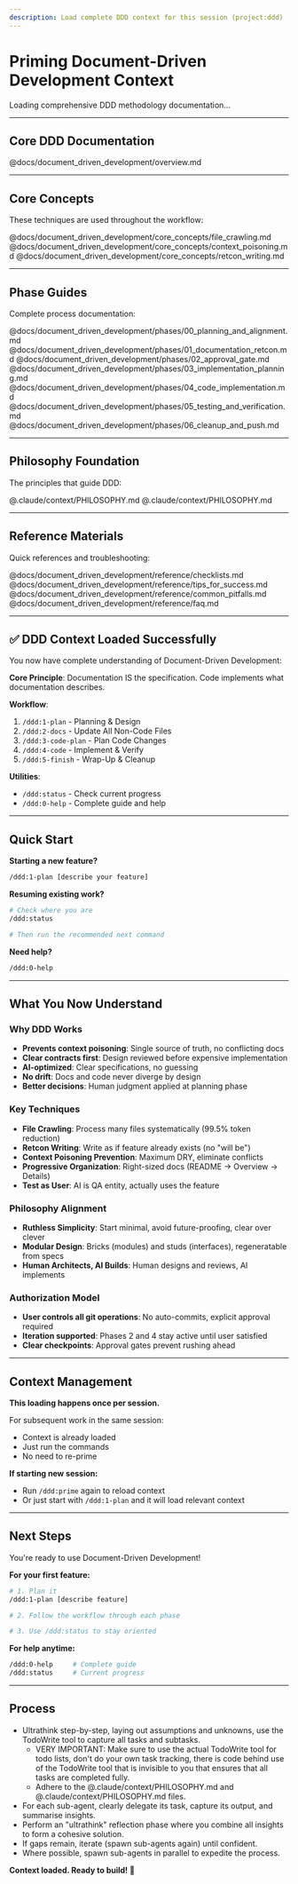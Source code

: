 ```yaml
---
description: Load complete DDD context for this session (project:ddd)
---
```


# Priming Document-Driven Development Context

Loading comprehensive DDD methodology documentation...

---

## Core DDD Documentation

@docs/document_driven_development/overview.md

---

## Core Concepts

These techniques are used throughout the workflow:

@docs/document_driven_development/core_concepts/file_crawling.md
@docs/document_driven_development/core_concepts/context_poisoning.md
@docs/document_driven_development/core_concepts/retcon_writing.md

---

## Phase Guides

Complete process documentation:

@docs/document_driven_development/phases/00_planning_and_alignment.md
@docs/document_driven_development/phases/01_documentation_retcon.md
@docs/document_driven_development/phases/02_approval_gate.md
@docs/document_driven_development/phases/03_implementation_planning.md
@docs/document_driven_development/phases/04_code_implementation.md
@docs/document_driven_development/phases/05_testing_and_verification.md
@docs/document_driven_development/phases/06_cleanup_and_push.md

---

## Philosophy Foundation

The principles that guide DDD:

@.claude/context/PHILOSOPHY.md
@.claude/context/PHILOSOPHY.md

---

## Reference Materials

Quick references and troubleshooting:

@docs/document_driven_development/reference/checklists.md
@docs/document_driven_development/reference/tips_for_success.md
@docs/document_driven_development/reference/common_pitfalls.md
@docs/document_driven_development/reference/faq.md

---

## ✅ DDD Context Loaded Successfully

You now have complete understanding of Document-Driven Development:

**Core Principle**: Documentation IS the specification. Code implements what documentation describes.

**Workflow**:

1. `/ddd:1-plan` - Planning & Design
2. `/ddd:2-docs` - Update All Non-Code Files
3. `/ddd:3-code-plan` - Plan Code Changes
4. `/ddd:4-code` - Implement & Verify
5. `/ddd:5-finish` - Wrap-Up & Cleanup

**Utilities**:

- `/ddd:status` - Check current progress
- `/ddd:0-help` - Complete guide and help

---

## Quick Start

**Starting a new feature?**

```bash
/ddd:1-plan [describe your feature]
```

**Resuming existing work?**

```bash
# Check where you are
/ddd:status

# Then run the recommended next command
```

**Need help?**

```bash
/ddd:0-help
```

---

## What You Now Understand

### Why DDD Works

- **Prevents context poisoning**: Single source of truth, no conflicting docs
- **Clear contracts first**: Design reviewed before expensive implementation
- **AI-optimized**: Clear specifications, no guessing
- **No drift**: Docs and code never diverge by design
- **Better decisions**: Human judgment applied at planning phase

### Key Techniques

- **File Crawling**: Process many files systematically (99.5% token reduction)
- **Retcon Writing**: Write as if feature already exists (no "will be")
- **Context Poisoning Prevention**: Maximum DRY, eliminate conflicts
- **Progressive Organization**: Right-sized docs (README → Overview → Details)
- **Test as User**: AI is QA entity, actually uses the feature

### Philosophy Alignment

- **Ruthless Simplicity**: Start minimal, avoid future-proofing, clear over clever
- **Modular Design**: Bricks (modules) and studs (interfaces), regeneratable from specs
- **Human Architects, AI Builds**: Human designs and reviews, AI implements

### Authorization Model

- **User controls all git operations**: No auto-commits, explicit approval required
- **Iteration supported**: Phases 2 and 4 stay active until user satisfied
- **Clear checkpoints**: Approval gates prevent rushing ahead

---

## Context Management

**This loading happens once per session.**

For subsequent work in the same session:

- Context is already loaded
- Just run the commands
- No need to re-prime

**If starting new session:**

- Run `/ddd:prime` again to reload context
- Or just start with `/ddd:1-plan` and it will load relevant context

---

## Next Steps

You're ready to use Document-Driven Development!

**For your first feature:**

```bash
# 1. Plan it
/ddd:1-plan [describe feature]

# 2. Follow the workflow through each phase

# 3. Use /ddd:status to stay oriented
```

**For help anytime:**

```bash
/ddd:0-help     # Complete guide
/ddd:status     # Current progress
```

---

## Process

- Ultrathink step-by-step, laying out assumptions and unknowns, use the TodoWrite tool to capture all tasks and subtasks.
  - VERY IMPORTANT: Make sure to use the actual TodoWrite tool for todo lists, don't do your own task tracking, there is code behind use of the TodoWrite tool that is invisible to you that ensures that all tasks are completed fully.
  - Adhere to the @.claude/context/PHILOSOPHY.md and @.claude/context/PHILOSOPHY.md files.
- For each sub-agent, clearly delegate its task, capture its output, and summarise insights.
- Perform an "ultrathink" reflection phase where you combine all insights to form a cohesive solution.
- If gaps remain, iterate (spawn sub-agents again) until confident.
- Where possible, spawn sub-agents in parallel to expedite the process.

**Context loaded. Ready to build! 🚀**
